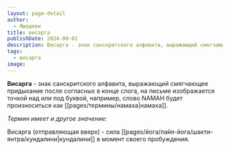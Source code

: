 ```yaml
---
layout: page-detail
author:
  - Яшодеви
title: висарга
publishDate: 2024-09-01
description: Висарга - знак санскритского алфавита, выражающий смягчающее придыхание после согласных в конце слога, на письме изображается точкой над или под буквой, например, слово namah будет произноситься как намаха.
tags:
  - висарга
image:
---
```

**Висарга** - знак санскритского алфавита, выражающий смягчающее придыхание после согласных в конце слога, на письме изображается точкой над или под буквой, например, слово NAMAH будет произноситься как [[pages/термины/намаха|намаха]].

*Термин имеет и другое значение:*

Висарга (отправляющая вверх) - сила [[pages/йога/лайя-йога/шакти-янтра/кундалини|кундалини]] в момент своего пробуждения.

